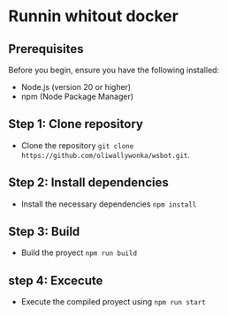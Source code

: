 

# Runnin whitout docker

## Prerequisites
Before you begin, ensure you have the following installed:

- Node.js (version 20 or higher)
- npm (Node Package Manager)

## Step 1: Clone repository
- Clone the repository ```git clone https://github.com/oliwallywonka/wsbot.git```.

## Step 2: Install dependencies
- Install the necessary dependencies ```npm install```

## Step 3: Build
- Build the proyect ```npm run build``` 

## step 4: Excecute
- Execute the compiled proyect using ```npm run start```